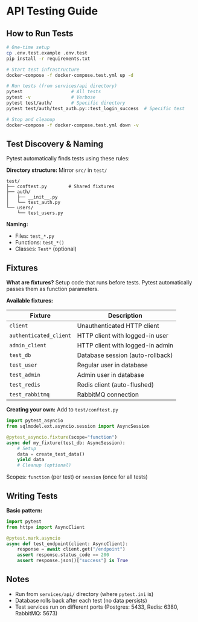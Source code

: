 # API Testing Guide

## How to Run Tests

```bash
# One-time setup
cp .env.test.example .env.test
pip install -r requirements.txt

# Start test infrastructure
docker-compose -f docker-compose.test.yml up -d

# Run tests (from services/api directory)
pytest                  # All tests
pytest -v               # Verbose
pytest test/auth/       # Specific directory
pytest test/auth/test_auth.py::test_login_success  # Specific test

# Stop and cleanup
docker-compose -f docker-compose.test.yml down -v
```

## Test Discovery & Naming

Pytest automatically finds tests using these rules:

**Directory structure:** Mirror `src/` in `test/`
```
test/
├── conftest.py        # Shared fixtures
├── auth/
│   ├── __init__.py
│   └── test_auth.py
└── users/
    └── test_users.py
```

**Naming:**
- Files: `test_*.py`
- Functions: `test_*()`
- Classes: `Test*` (optional)

## Fixtures

**What are fixtures?** Setup code that runs before tests. Pytest automatically passes them as function parameters.

**Available fixtures:**

| Fixture | Description |
|---------|-------------|
| `client` | Unauthenticated HTTP client |
| `authenticated_client` | HTTP client with logged-in user |
| `admin_client` | HTTP client with logged-in admin |
| `test_db` | Database session (auto-rollback) |
| `test_user` | Regular user in database |
| `test_admin` | Admin user in database |
| `test_redis` | Redis client (auto-flushed) |
| `test_rabbitmq` | RabbitMQ connection |

**Creating your own:** Add to `test/conftest.py`
```python
import pytest_asyncio
from sqlmodel.ext.asyncio.session import AsyncSession

@pytest_asyncio.fixture(scope="function")
async def my_fixture(test_db: AsyncSession):
    # Setup
    data = create_test_data()
    yield data
    # Cleanup (optional)
```

Scopes: `function` (per test) or `session` (once for all tests)

## Writing Tests

**Basic pattern:**
```python
import pytest
from httpx import AsyncClient

@pytest.mark.asyncio
async def test_endpoint(client: AsyncClient):
    response = await client.get("/endpoint")
    assert response.status_code == 200
    assert response.json()["success"] is True
```

## Notes

- Run from `services/api/` directory (where `pytest.ini` is)
- Database rolls back after each test (no data persists)
- Test services run on different ports (Postgres: 5433, Redis: 6380, RabbitMQ: 5673)
